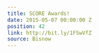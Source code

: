 ```yaml
---
title: SCORE Awards!
date: 2015-05-07 00:00:00 Z
position: 42
link: http://bit.ly/1FSwVfZ
source: Bisnow
---
```


